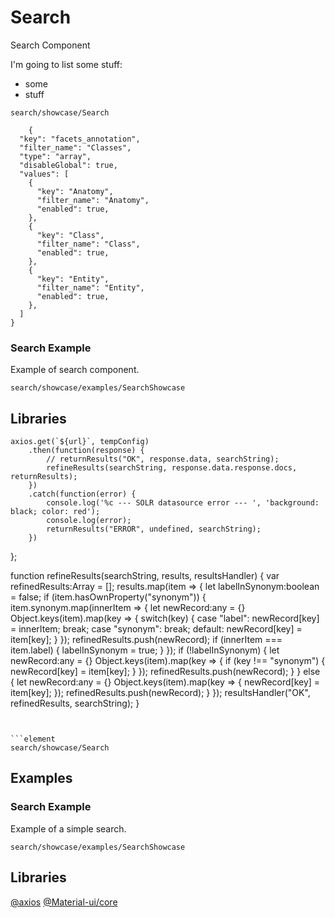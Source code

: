 # Search

Search Component

I'm going to list some stuff:
- some
- stuff

```element
search/showcase/Search
```

        {
      "key": "facets_annotation",
      "filter_name": "Classes",
      "type": "array",
      "disableGlobal": true,
      "values": [
        {
          "key": "Anatomy",
          "filter_name": "Anatomy",
          "enabled": true,
        },
        {
          "key": "Class",
          "filter_name": "Class",
          "enabled": true,
        },
        {
          "key": "Entity",
          "filter_name": "Entity",
          "enabled": true,
        },
      ]
    }

### Search Example

Example of search component.

```
search/showcase/examples/SearchShowcase
``` 

## Libraries

    axios.get(`${url}`, tempConfig)
        .then(function(response) {
            // returnResults("OK", response.data, searchString);
            refineResults(searchString, response.data.response.docs, returnResults);
        })
        .catch(function(error) {
            console.log('%c --- SOLR datasource error --- ', 'background: black; color: red');
            console.log(error);
            returnResults("ERROR", undefined, searchString);
        })
};

function refineResults(searchString, results, resultsHandler) {
    var refinedResults:Array<any> = [];
    results.map(item => {
        let labelInSynonym:boolean = false;
        if (item.hasOwnProperty("synonym")) {
            item.synonym.map(innerItem => {
                let newRecord:any = {}
                Object.keys(item).map(key => {
                    switch(key) {
                        case "label":
                            newRecord[key] = innerItem;
                            break;
                        case "synonym":
                            break;
                        default:
                            newRecord[key] = item[key];
                    }
                });
                refinedResults.push(newRecord);
                if (innerItem === item.label) {
                    labelInSynonym = true;
                }
            });
            if (!labelInSynonym) {
                let newRecord:any = {}
                Object.keys(item).map(key => {
                    if (key !== "synonym") {
                        newRecord[key] = item[key];
                    }
                });
                refinedResults.push(newRecord);
            }
        } else {
            let newRecord:any = {}
            Object.keys(item).map(key => {
                newRecord[key] = item[key];
            });
            refinedResults.push(newRecord);
        }
    });
    resultsHandler("OK", refinedResults, searchString);
}
```


```element
search/showcase/Search
```

## Examples

### Search Example

Example of a simple search.

```
search/showcase/examples/SearchShowcase
```

## Libraries

[@axios](https://www.npmjs.com/package/axios)
[@Material-ui/core](https://www.npmjs.com/package/@material-ui/core)
